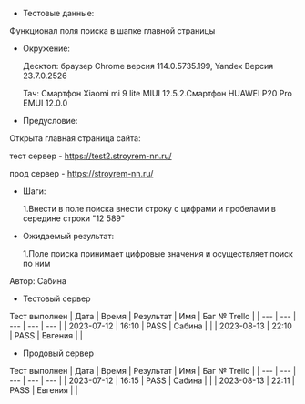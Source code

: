 * Тестовые данные:

 Функционал поля поиска в шапке главной страницы
 
 * Окружение: 

	Десктоп: браузер Chrome версия 114.0.5735.199, Yandex Версия 23.7.0.2526
	
	Тач: Cмартфон Xiaomi mi 9 lite MIUI 12.5.2.Cмартфон HUAWEI P20 Pro EMUI 12.0.0
 
 
* Предусловие:

 Открыта главная страница сайта:
 
 тест сервер - https://test2.stroyrem-nn.ru/ 
 
 прод сервер - https://stroyrem-nn.ru/

* Шаги:

  1.Внести в поле поиска внести строку с цифрами и пробелами в середине строки "12 589"

* Ожидаемый результат:

  1.Поле поиска принимает цифровые значения и осуществляет поиск по ним


Автор: Сабина

* Тестовый сервер 

Тест выполнен
| Дата | Время | Результат | Имя | Баг № Trello |
| --- | --- | --- | --- | --- |
| 2023-07-12 | 16:10 | PASS | Сабина |   | 
| 2023-08-13 | 22:10 | PASS | Евгения |   | 

* Продовый сервер

Тест выполнен
| Дата | Время | Результат | Имя | Баг № Trello |
| --- | --- | --- | --- | --- |
| 2023-07-12 | 16:15 | PASS | Сабина |   | 
| 2023-08-13 | 22:11 | PASS | Евгения |   | 
